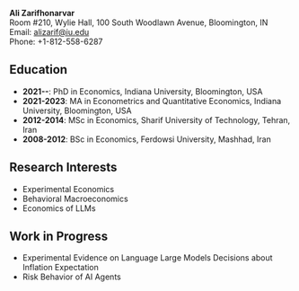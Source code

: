 **Ali Zarifhonarvar**  
Room #210, Wylie Hall, 100 South Woodlawn Avenue, Bloomington, IN  
Email: alizarif@iu.edu  
Phone: +1-812-558-6287

## Education

- **2021--**: PhD in Economics, Indiana University, Bloomington, USA
- **2021-2023**: MA in Econometrics and Quantitative Economics, Indiana University, Bloomington, USA
- **2012-2014**: MSc in Economics, Sharif University of Technology, Tehran, Iran
- **2008-2012**: BSc in Economics, Ferdowsi University, Mashhad, Iran

## Research Interests

- Experimental Economics
- Behavioral Macroeconomics
- Economics of LLMs

## Work in Progress

- Experimental Evidence on Language Large Models Decisions about Inflation Expectation
- Risk Behavior of AI Agents
